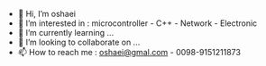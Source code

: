 - 👋 Hi, I’m oshaei
- 👀 I’m interested in : microcontroller - C++ - Network - Electronic
- 🌱 I’m currently learning ...
- 💞️ I’m looking to collaborate on ...
- 📫 How to reach me : oshaei@gmal.com - 0098-9151211873

<!---
oshaei/oshaei is a ✨ special ✨ repository because its `README.md` (this file) appears on your GitHub profile.
You can click the Preview link to take a look at your changes.
--->
